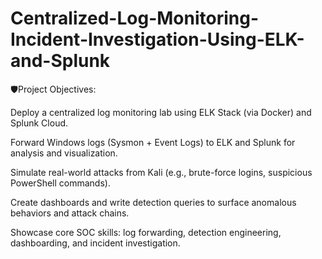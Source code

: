 # Centralized-Log-Monitoring-Incident-Investigation-Using-ELK-and-Splunk


🛡️Project Objectives:

Deploy a centralized log monitoring lab using ELK Stack (via Docker) and Splunk Cloud.

Forward Windows logs (Sysmon + Event Logs) to ELK and Splunk for analysis and visualization.

Simulate real-world attacks from Kali (e.g., brute-force logins, suspicious PowerShell commands).

Create dashboards and write detection queries to surface anomalous behaviors and attack chains.

Showcase core SOC skills: log forwarding, detection engineering, dashboarding, and incident investigation.
